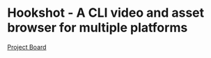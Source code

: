 # Hookshot - A CLI video and asset browser for multiple platforms

[Project Board](https://www.pivotaltracker.com/n/projects/2689609)


